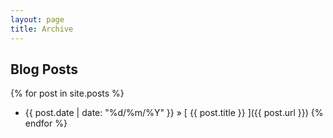 ```yaml
---
layout: page
title: Archive
---
```


## Blog Posts

{% for post in site.posts %}
  * {{ post.date | date: "%d/%m/%Y" }} &raquo; [ {{ post.title }} ]({{ post.url }})
{% endfor %}